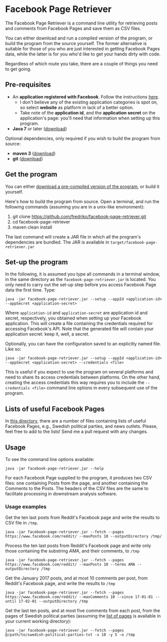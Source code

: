 # Facebook Page Retriever

The Facebook Page Retriever is a command line utility for retrieving posts and comments from Facebook Pages and save them as CSV files.

You can either download and run a compiled version of the program, or build the program from the source yourself. The former
alternative is suitable for those of you who are just interested in getting Facebook Pages data, while the latter is
for you who'd like to get your hands dirty with code.

Regardless of which route you take, there are a couple of things you need to get going.

## Pre-requisites

 * An **application registered with Facebook**. Follow the instructions [here](https://developers.facebook.com/docs/apps/register). 
    * I don't believe any of the existing application categories is spot on, so select **website** as platform in lack of a better option.
    * Take note of the **application id**, and the **application secret** on the application's page: you'll need that information when setting up this program.
  * **Java 7** or later ([download](http://www.oracle.com/technetwork/java/javase/downloads/index.html))
  
  Optional dependencies, only required if you wish to build the program from source:
  
  * **maven 3** ([download](https://maven.apache.org/download.cgi))
  * **git** ([download](https://git-scm.com/downloads))

## Get the program

You can either [download a pre-compiled version of the program](bin/facebook-page-retriever.jar), or build it yourself.

Here's how to build the program from source. Open a terminal, and run the following commands (assuming you are in a unix-like environment):

 1. git clone https://github.com/fredriko/facebook-page-retriever.git
 2. cd facebook-page-retriever
 3. maven clean install

The last command will create a JAR file in which all the program's dependencies are bundled. The JAR is available in `target/facebook-page-retriever.jar`

## Set-up the program

In the following, it is assumed you type all commands in a terminal window, in the same directory as the `facebook-page-retriever.jar` is located. 
You only need to carry out the set-up step before you access Facebook Page data the first time. Type: 
 
 ```
 java -jar facebook-page-retriever.jar --setup --appId <application-id> --appSecret <application-secret>
 ```

Where `application-id` and `application-secret` are  application id and secret, respectively, you obtained when setting up your Facebook application. 
This will create a file containing the credentials required for accessing Facebook's API. Note that the generated file will
 contain your application secret: keep it, well, a secret.
 
 Optionally, you can have the configuration saved to an explicitly named file. Like so:
 
 ```
 java -jar facebook-page-retriever.jar --setup --appId <application-id> --appSecret <application-secret> --credentials <file>
 ```
 
 This is useful if you expect to use the program on several platforms and need to share its access credentials between platforms. 
 On the other hand, creating the access credentials this way requires you to include the `--credentials <file>` command 
 line options in every subsequent use of the program.
  
## Lists of useful Facebook Pages

In [this directory](pages/), there are a number of files containing lists of useful Facebook Pages, e.g., Swedish political 
parties, and news outlets. Please, feel free to add to the lists! Send me a pull request with any changes.

## Usage

To see the command line options available:

```
java -jar facebook-page-retriever.jar --help
```

For each Facebook Page supplied to the program, it produces two CSV files: one containing Posts from the page, and
another containing the Comments to the Posts. The headers of the CSV files are the same to facilitate processing in
downstream analysis software.

### Usage examples

Get the ten last posts from Reddit's Facebook page and write the results to CSV file in `/tmp`.

```
java -jar facebook-page-retriever.jar --fetch --pages https://www.facebook.com/reddit/ --maxPosts 10 --outputDirectory /tmp/
```


Process the ten last posts from Reddit's Facebook page and write only those containing the substring *AMA*, and their comments, to `/tmp`

```
java -jar facebook-page-retriever.jar --fetch --pages https://www.facebook.com/reddit/ --maxPosts 10 --terms AMA --outputDirectory /tmp
``` 


Get the January 2017 posts, and at most 10 comments per post, from Reddit's Facebook page, and write the results to `/tmp`

```
java -jar facebook-page-retriever.jar --fetch --pages https://www.facebook.com/reddit/ --maxComments 10 --since 17-01-01 --until 17-02-01 --outputDirectory /tmp
``` 

Get the last ten posts, and at most five comments from each post, from the pages of Swedish political parties (assuming the [list of pages](pages/swedish-political-parties.txt) 
is available in your current working directory):
 
```
java -jar facebook-page-retriever.jar --fetch --pages @/path/to/swedish-political-parties-txt -x 10 -y 5 -o /tmp
``` 
 
 

